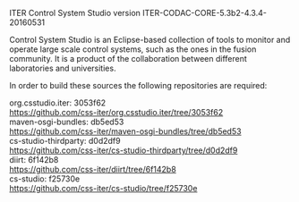 ITER Control System Studio version ITER-CODAC-CORE-5.3b2-4.3.4-20160531

Control System Studio is an Eclipse-based collection of tools
to monitor and operate large scale control systems, such as the
ones in the fusion community. It is a product of the collaboration
between different laboratories and universities.

In order to build these sources the following repositories are required:

org.csstudio.iter: 3053f62  
<https://github.com/css-iter/org.csstudio.iter/tree/3053f62>  
maven-osgi-bundles: db5ed53  
<https://github.com/css-iter/maven-osgi-bundles/tree/db5ed53>  
cs-studio-thirdparty: d0d2df9  
<https://github.com/css-iter/cs-studio-thirdparty/tree/d0d2df9>  
diirt: 6f142b8  
<https://github.com/css-iter/diirt/tree/6f142b8>  
cs-studio: f25730e  
<https://github.com/css-iter/cs-studio/tree/f25730e>  
